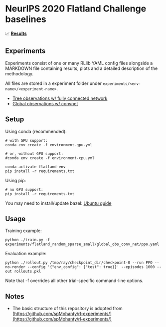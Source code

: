 # NeurIPS 2020 Flatland Challenge baselines

📈 [**Results**](https://app.wandb.ai/masterscrat/flatland/reports/Flatland-Baselines--Vmlldzo4OTc5NA) 

Experiments
---

Experiments consist of one or many RLlib YAML config files alongside a MARKDOWN file containing results, plots and a detailed description of the methodology.

All files are stored in a experiment folder under `experiments/<env-name>/<experiment-name>`.

- [Tree observations w/ fully connected network](experiments/flatland_random_sparse_small/tree_obs_fc_net)
- [Global observations w/ convnet](experiments/flatland_random_sparse_small/global_obs_conv_net)

Setup
---

Using conda (recommended):

```
# with GPU support:
conda env create -f environment-gpu.yml

# or, without GPU support:
#conda env create -f environment-cpu.yml

conda activate flatland-env
pip install -r requirements.txt
```

Using pip:

```
# no GPU support:
pip install -r requirements.txt
```

You may need to install/update bazel: [Ubuntu guide](https://docs.bazel.build/versions/master/install-ubuntu.html)

## Usage

Training example:

`python ./train.py -f experiments/flatland_random_sparse_small/global_obs_conv_net/ppo.yaml`

Evaluation example:

`python ./rollout.py /tmp/ray/checkpoint_dir/checkpoint-0 --run PPO --no-render
        --config '{"env_config": {"test": true}}' --episodes 1000 --out rollouts.pkl`

Note that -f overrides all other trial-specific command-line options.

Notes
---

- The basic structure of this repository is adopted from [https://github.com/spMohanty/rl-experiments/](https://github.com/spMohanty/rl-experiments/)